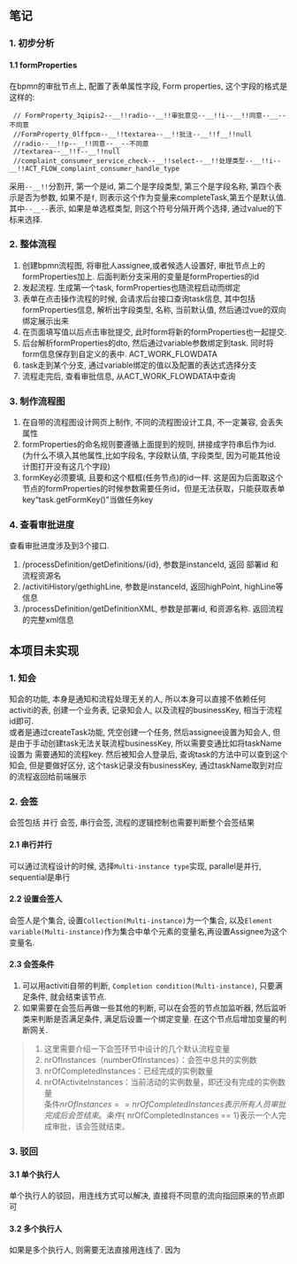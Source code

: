 ## 笔记
### 1. 初步分析

#### 1.1 formProperties
在bpmn的审批节点上, 配置了表单属性字段, Form properties, 这个字段的格式是这样的:
```
 // FormProperty_3qipis2--__!!radio--__!!审批意见--__!!i--__!!同意--__--不同意
 //FormProperty_0lffpcm--__!!textarea--__!!批注--__!!f__!!null
 //radio--__!!p--__!!同意--__--不同意
 //textarea--__!!f--__!!null
 //complaint_consumer_service_check--__!!select--__!!处理类型--__!!i--__!!ACT_FLOW_complaint_consumer_handle_type
```
采用`--__!!`分割开, 第一个是id, 第二个是字段类型, 第三个是字段名称, 第四个表示是否为参数, 如果不是`f`,
则表示这个作为变量来completeTask,第五个是默认值. 其中`--__--`表示, 如果是单选框类型, 则这个符号分隔开两个选择,
通过value的下标来选择.


### 2. 整体流程
1. 创建bpmn流程图, 将审批人assignee,或者候选人设置好, 审批节点上的formProperties加上. 后面判断分支采用的变量是formProperties的id
2. 发起流程. 生成第一个task, formProperties也随流程启动而绑定
3. 表单在点击操作流程的时候, 会请求后台接口查询task信息, 其中包括formProperties信息, 解析出字段类型, 名称,
当前默认值, 然后通过vue的双向绑定展示出来
4. 在页面填写值以后点击审批提交, 此时form将新的formProperties也一起提交.
5. 后台解析formProperties的dto, 然后通过variable参数绑定到task. 同时将form信息保存到自定义的表中. ACT_WORK_FLOWDATA
6. task走到某个分支, 通过variable绑定的值以及配置的表达式选择分支
7. 流程走完后, 查看审批信息, 从ACT_WORK_FLOWDATA中查询

### 3. 制作流程图
1. 在自带的流程图设计网页上制作, 不同的流程图设计工具, 不一定兼容, 会丢失属性
2. formProperties的命名规则要遵循上面提到的规则, 拼接成字符串后作为id. (为什么不填入其他属性,比如字段名, 字段默认值, 字段类型, 因为可能其他设计图打开没有这几个字段)
3. formKey必须要填, 且要和这个框框(任务节点)的id一样. 这是因为后面取这个节点的formProperties的时候参数需要任务id，但是无法获取，只能获取表单key“task.getFormKey()”当做任务key

### 4. 查看审批进度
查看审批进度涉及到3个接口.
1. /processDefinition/getDefinitions/{id}, 参数是instanceId, 返回 部署id 和 流程资源名
2. /activitiHistory/gethighLine, 参数是instanceId, 返回highPoint, highLine等信息
3. /processDefinition/getDefinitionXML, 参数是部署id, 和资源名称. 返回流程的完整xml信息

## 本项目未实现
### 1. 知会
知会的功能, 本身是通知和流程处理无关的人, 所以本身可以直接不依赖任何activiti的表, 创建一个业务表, 记录知会人, 以及流程的businessKey, 相当于流程id即可.  
或者是通过createTask功能, 凭空创建一个任务, 然后assignee设置为知会人, 但是由于手动创建task无法关联流程businessKey, 所以需要变通比如将taskName设置为
需要通知的流程key. 然后被知会人登录后, 查询task的方法中可以查到这个知会, 但是要做好区分, 这个task记录没有businessKey, 通过taskName取到对应的流程返回给前端展示

### 2. 会签
会签包括 并行 会签, 串行会签, 流程的逻辑控制也需要判断整个会签结果
#### 2.1 串行并行
可以通过流程设计的时候, 选择`Multi-instance type`实现, parallel是并行, sequential是串行
#### 2.2 设置会签人
会签人是个集合, 设置`Collection(Multi-instance)`为一个集合, 以及`Element variable(Multi-instance)`作为集合中单个元素的变量名,再设置Assignee为这个变量名.
#### 2.3 会签条件
1. 可以用activiti自带的判断, `Completion condition(Multi-instance)`, 只要满足条件, 就会结束该节点. 
2. 如果需要在会签后再做一些其他的判断, 可以在会签的节点加监听器, 然后监听类来判断是否满足条件, 满足后设置一个绑定变量. 在这个节点后增加变量的判断网关.
> 1.    这里需要介绍一下会签环节中设计的几个默认流程变量
> 2.    nrOfInstances（numberOfInstances）：会签中总共的实例数
> 3.    nrOfCompletedInstances：已经完成的实例数量
> 4.    nrOfActiviteInstances：当前活动的实例数量，即还没有完成的实例数量  
> 条件${nrOfInstances == nrOfCompletedInstances}表示所有人员审批完成后会签结束。  
> 条件${ nrOfCompletedInstances == 1}表示一个人完成审批，该会签就结束。

### 3. 驳回
#### 3.1 单个执行人
单个执行人的驳回，用连线方式可以解决, 直接将不同意的流向指回原来的节点即可
#### 3.2 多个执行人 
如果是多个执行人, 则需要无法直接用连线了. 因为